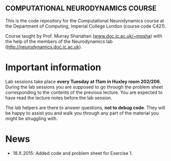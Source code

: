 COMPUTATIONAL NEURODYNAMICS COURSE 
----------------------------------

This is the code repository for the Computational Neurodynamics course at the
Department of Computing, Imperial College London (course code C421).

Course taught by Prof. Murray Shanahan (www.doc.ic.ac.uk/~mpsha) with the help
of the members of the Neurodynamics lab (http://neurodynamics.doc.ic.ac.uk).


# Important information

Lab sessions take place **every Tuesday at 11am in Huxley room 202/206**.
During the lab sessions you are supposed to go through the problem sheet
corresponding to the contents of the previous lecture. You are expected
to have read the lecture notes before the lab session.

The lab helpers are there to answer questions, **not to debug code**.
They will be happy to assist you and walk you through any part of the
material you might be struggling with.


# News

- 18.X.2015: Added code and problem sheet for Exercise 1.

